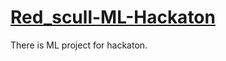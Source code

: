 # [Red_scull-ML-Hackaton](https://github.com/MilaMilaMilaMila/Red_scull-ML-Hackaton)

There is ML project for hackaton.
